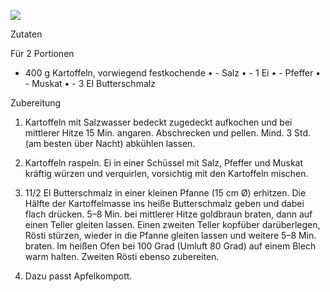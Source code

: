 ![](../_bilder/KartoffelRösti.png)

Zutaten

Für 2 Portionen

- 400 g Kartoffeln, vorwiegend festkochende
  • - Salz
  • - 1 Ei
  • - Pfeffer
  • - Muskat
  • -  3 El Butterschmalz

Zubereitung

1. Kartoffeln mit Salzwasser bedeckt zugedeckt aufkochen und bei mittlerer Hitze 15 Min. angaren. Abschrecken und pellen. Mind. 3 Std. (am besten über Nacht) abkühlen lassen.

2. Kartoffeln raspeln. Ei in einer Schüssel mit Salz, Pfeffer und Muskat kräftig würzen und verquirlen, vorsichtig mit den Kartoffeln mischen.

3. 11/2 El Butterschmalz in einer kleinen Pfanne (15 cm Ø) erhitzen. 
   Die Hälfte der Kartoffelmasse ins heiße Butterschmalz geben und dabei flach drücken. 5–8 Min. bei mittlerer Hitze goldbraun braten, 
   dann auf einen Teller gleiten lassen. Einen zweiten Teller kopfüber darüberlegen, Rösti stürzen, wieder in die Pfanne gleiten lassen und 
   weitere 5–8 Min. braten. Im heißen Ofen bei 100 Grad (Umluft 80 Grad) auf einem Blech warm halten. Zweiten Rösti ebenso zubereiten. 

4. Dazu passt Apfelkompott.

